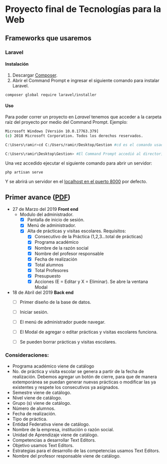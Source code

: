 # Proyecto final de Tecnologías para la Web
## Frameworks que usaremos
### Laravel
#### Instalación
1. Descargar [Composer](https://getcomposer.org/).
2. Abrir el Command Prompt e ingresar el siguiente comando para instalar Laravel.
```
composer global require laravel/installer
```
#### Uso
Para poder correr un proyecto en *Laravel* tenemos que acceder a la carpeta raíz del proyecto por medio del Command Prompt.
Ejemplo:
```bash
Microsoft Windows [Versión 10.0.17763.379]
(c) 2018 Microsoft Corporation. Todos los derechos reservados.

C:\Users\ramir>cd C:/Users/ramir/Desktop/Gestion #cd es el comando usado para acceder a directorios

C:\Users\ramir\Desktop\Gestion> #El Command Prompt accedió al directorio del proyecto.
```
Una vez accedido ejecutar el siguiente comando para abrir un servidor:
```
php artisan serve
```
Y se abrirá un servidor en el [localhost en el puerto 8000](http://localhost:8000/) por defecto.
## Primer avance ([PDF](DOCS/PROYECTO_FINAL_PRIMER_ENTREGA.pdf))
- 27 de Marzo del 2019 **Front end**
  - Modulo del administrador.
    - [X] Pantalla de inicio de sesión.
    - [X] Menú de administrador.
    - [X] Alta de prácticas y visitas escolares. Requisitos:
      - [X] Consecutivo de la Práctica (1,2,3…total de prácticas)
      - [X] Programa académico
      - [X] Nombre de la razón social
      - [X] Nombre del profesor responsable
      - [X] Fecha de realización
      - [X] Total alumnos
      - [X] Total Profesores
      - [X] Presupuesto
      - [X] Acciones (E = Editar y X = Eliminar). Se abre la ventana Modal
- 18 de Abril del 2019 **Back end**
  - [ ] Primer diseño de la base de datos.
  - [ ] Iniciar sesión.
  - [ ] El menú de administrador puede navegar.
  - [ ] El Modal de agregar o editar prácticas y visitas escolares funciona.
  - [ ] Se pueden borrar prácticas y visitas escolares.
  

### Consideraciones:
- Programa académico viene de catálogo
- No. de práctica y visita escolar se genera a partir de la fecha de realización. Debemos
agregar un botón de cierre, para que de manera extemporánea se puedan generar nuevas
prácticas o modificar las ya existentes y respete los consecutivos ya asignados.
- Semestre viene de catálogo.
- Nivel viene de catálogo.
- Grupo (s) viene de catálogo.
- Número de alumnos.
- Fecha de realización.
- Tipo de práctica.
- Entidad Federativa viene de catálogo.
- Nombre de la empresa, institución o razón social.
- Unidad de Aprendizaje viene de catálogo.
- Competencias a desarrollar Text Editors.
- Objetivo usamos Text Editors.
- Estrategias para el desarrollo de las competencias usamos Text Editors.
- Nombre del profesor responsable viene de catálogo.
